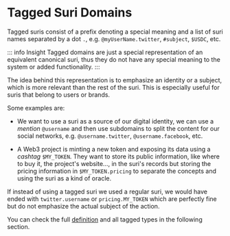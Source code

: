 # Tagged Suri Domains

Tagged suris consist of a prefix denoting a special meaning and a list of suri names separated by a dot `.`,
e.g. `@myUserName.twitter`, `#subject`, `$USDC`, etc.

::: info Insight
Tagged domains are just a special representation of an equivalent canonical suri, thus they do not have any special
meaning to the system or added functionality.
:::

The idea behind this representation is to emphasize an identity or a subject, which is more relevant than the rest of
the suri. This is especially useful for suris that belong to users or brands.

Some examples are:

- We want to use a suri as a source of our digital identity, we can use a _mention_ `@username` and then use
  subdomains to split the content for our social networks, e.g. `@username.twitter`, `@username.facebook`, etc.

- A Web3 project is minting a new token and exposing its data using a _cashtag_ `$MY_TOKEN`. They want to store its
  public information, like where to buy it, the project's website..., in the suri's records but storing the pricing
  information in `$MY_TOKEN.pricing` to separate the concepts and using the suri as a kind of oracle.

If instead of using a tagged suri we used a regular suri, we would have ended with `twitter.username`
or `pricing.MY_TOKEN` which are perfectly fine but do not emphasize the actual subject of the action.

You can check the full [definition](/en/domains/formats#tagged-format) and all tagged types in the following section.